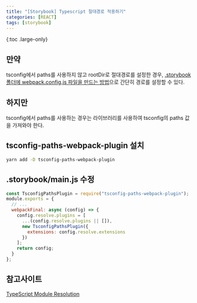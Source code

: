 ```yaml
---
title: "[Storybook] Typescript 절대경로 적용하기"
categories: [REACT]
tags: [storybook]
---
```


{:toc .large-only}

## 만약

tsconfig에서 paths를 사용하지 않고 rootDir로 절대경로를 설정한 경우, [.storybook 폴더에 webpack.config.js 파일을 만드는 방법](https://jellymando.github.io/react/2022-02-27-storybook-build-error/)으로 간단히 경로를 설정할 수 있다.

## 하지만

tsconfig에서 paths를 사용하는 경우는 라이브러리를 사용하여 tsconfig의 paths 값을 가져와야 한다.

## tsconfig-paths-webpack-plugin 설치

```bash
yarn add -D tsconfig-paths-webpack-plugin
```

## .storybook/main.js 수정

```js
const TsconfigPathsPlugin = require("tsconfig-paths-webpack-plugin");
module.exports = {
  // ...
  webpackFinal: async (config) => {
    config.resolve.plugins = [
      ...(config.resolve.plugins || []),
      new TsconfigPathsPlugin({
        extensions: config.resolve.extensions
      })
    ];
    return config;
  }
};
```

## 참고사이트

[TypeScript Module Resolution](https://storybook.js.org/docs/react/configure/webpack#typescript-module-resolution)

